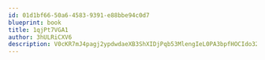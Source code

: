 ```yaml
---
id: 01d1bf66-50a6-4583-9391-e88bbe94c0d7
blueprint: book
title: 1qjPt7VGA1
author: 3hULRiCXV6
description: V0cKR7mJ4pagj2ypdwdaeXB3ShXIDjPqb53MlengIeL0PA3bpfHOCIdo32gF2DgQbbhubmCKaBOEiKnJZOKy6TnxdKipqGOFxUAH
---
```


